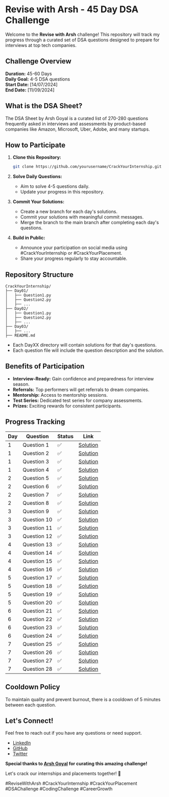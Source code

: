 # Revise with Arsh - 45 Day DSA Challenge

Welcome to the **Revise with Arsh** challenge! This repository will track my progress through a curated set of DSA questions designed to prepare for interviews at top tech companies.

## Challenge Overview

**Duration:** 45-60 Days  
**Daily Goal:** 4-5 DSA questions  
**Start Date:** [14/07/2024]  
**End Date:** [11/09/2024]

## What is the DSA Sheet?

The DSA Sheet by Arsh Goyal is a curated list of 270-280 questions frequently asked in interviews and assessments by product-based companies like Amazon, Microsoft, Uber, Adobe, and many startups.

## How to Participate

1. **Clone this Repository:**
    ```sh
    git clone https://github.com/yourusername/CrackYourInternship.git
    ```

2. **Solve Daily Questions:**
    - Aim to solve 4-5 questions daily.
    - Update your progress in this repository.

3. **Commit Your Solutions:**
    - Create a new branch for each day's solutions.
    - Commit your solutions with meaningful commit messages.
    - Merge the branch to the main branch after completing each day's questions.

4. **Build in Public:**
    - Announce your participation on social media using #CrackYourInternship or #CrackYourPlacement.
    - Share your progress regularly to stay accountable.

## Repository Structure

```
CrackYourInternship/
├── Day01/
│   ├── Question1.py
│   ├── Question2.py
│   ├── ...
├── Day02/
│   ├── Question1.py
│   ├── Question2.py
│   ├── ...
├── Day03/
│   ├── ...
├── README.md
```

- Each DayXX directory will contain solutions for that day's questions.
- Each question file will include the question description and the solution.

## Benefits of Participation

- **Interview-Ready:** Gain confidence and preparedness for interview season.
- **Referrals:** Top performers will get referrals to dream companies.
- **Mentorship:** Access to mentorship sessions.
- **Test Series:** Dedicated test series for company assessments.
- **Prizes:** Exciting rewards for consistent participants.

## Progress Tracking

| Day | Question   | Status | Link                     |
|-----|------------|--------|--------------------------|
| 1   | Question 1 | ✅     | [Solution](Day01/Question1.py) |
| 1   | Question 2 | ✅     | [Solution](Day01/Question2.py) |
| 1   | Question 3 | ✅     | [Solution](Day01/Question3.py) |
| 1   | Question 4 | ✅     | [Solution](Day01/Question4.py) |
| 2   | Question 5 | ✅     | [Solution](Day02/Question5.py) |
| 2   | Question 6 | ✅     | [Solution](Day02/Question6.py) |
| 2   | Question 7 | ✅     | [Solution](Day02/Question7.py) |
| 2   | Question 8 | ✅     | [Solution](Day02/Question8.py) |
| 3   | Question 9 | ✅     | [Solution](Day03/Question9.py) |
| 3   | Question 10 | ✅     | [Solution](Day03/Question10.py) |
| 3   | Question 11 | ✅     | [Solution](Day03/Question11.py) |
| 3   | Question 12 | ✅     | [Solution](Day03/Question12.py) |
| 4   | Question 13 | ✅     | [Solution](Day04/Question13.py) |
| 4   | Question 14 | ✅     | [Solution](Day04/Question14.py) |
| 4   | Question 15 | ✅     | [Solution](Day04/Question15.py) |
| 4   | Question 16 | ✅     | [Solution](Day04/Question16.py) |
| 5   | Question 17 | ✅     | [Solution](Day05/Question17.py) |
| 5   | Question 18 | ✅     | [Solution](Day05/Question18.py) |
| 5   | Question 19 | ✅     | [Solution](Day05/Question19.py) |
| 5   | Question 20 | ✅     | [Solution](Day05/Question20.py) |
| 6   | Question 21 | ✅     | [Solution](Day06/Question21.py) |
| 6   | Question 22 | ✅     | [Solution](Day06/Question22.py) |
| 6   | Question 23 | ✅     | [Solution](Day06/Question23.py) |
| 6   | Question 24 | ✅     | [Solution](Day06/Question24.py) |
| 7   | Question 25 | ✅     | [Solution](Day07/Question25.py) |
| 7   | Question 26 | ✅     | [Solution](Day07/Question26.py) |
| 7   | Question 27 | ✅     | [Solution](Day07/Question27.py) |
| 7   | Question 28 | ✅     | [Solution](Day07/Question28.py) |

## Cooldown Policy

To maintain quality and prevent burnout, there is a cooldown of 5 minutes between each question.

## Let's Connect!

Feel free to reach out if you have any questions or need support.

- [LinkedIn](https://www.linkedin.com/in/b-a-adarsh/)
- [GitHub](https://github.com/Adarsh79)
- [Twitter](https://twitter.com/AdarshB79)

**Special thanks to [Arsh Goyal](https://www.linkedin.com/in/arshgoyal/) for curating this amazing challenge!**

Let's crack our internships and placements together! 💪

#ReviseWithArsh #CrackYourInternship #CrackYourPlacement #DSAChallenge #CodingChallenge #CareerGrowth
